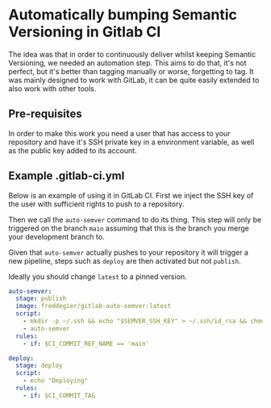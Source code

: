 # Automatically bumping Semantic Versioning in Gitlab CI
The idea was that in order to continuously deliver whilst keeping Semantic Versioning, we needed an automation step. 
This aims to do that, it's not perfect, but it's better than tagging manually or worse, forgetting to tag. It was mainly
designed to work with GitLab, it can be quite easily extended to also work with other tools.

## Pre-requisites
In order to make this work you need a user that has access to your repository and have it's SSH private key in a 
environment variable, as well as the public key added to its account.


## Example .gitlab-ci.yml
Below is an example of using it in GitLab CI. First we inject the SSH key of the user with sufficient rights to push to
a repository.

Then we call the `auto-semver` command to do its thing. This step will only be triggered on the branch `main` assuming 
that this is the branch you merge your development branch to. 

Given that `auto-semver` actually pushes to your repository it will trigger a new pipeline, steps such as `deploy` are 
then activated but not `publish`. 

Ideally you should change `latest` to a pinned version.

```yaml
auto-semver:
  stage: publish
  image: freddegier/gitlab-auto-semver:latest
  script:
    - mkdir -p ~/.ssh && echo "$SEMVER_SSH_KEY" > ~/.ssh/id_rsa && chmod -R 700 ~/.ssh
    - auto-semver
  rules:
    - if: $CI_COMMIT_REF_NAME == 'main'

deploy:
  stage: deploy
  script:
    - echo "Deploying"
  rules:
    - if: $CI_COMMIT_TAG
```
